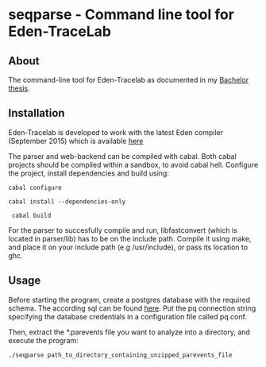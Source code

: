 # seqparse - Command line tool for Eden-TraceLab

## About 

The command-line tool for Eden-Tracelab as documented in my 
[Bachelor thesis](http://brtmr.de/assets/files/bachelor_cs.pdf).

## Installation

Eden-Tracelab is developed to work with the latest Eden compiler (September
2015) which is available [here](http://www.mathematik.uni-marburg.de/~eden/?content=down_eden&navi=down)

The parser and web-backend can be compiled with cabal.
Both cabal projects should be compiled within a sandbox, to avoid cabal hell.
Configure the project, install dependencies and build using:

`` cabal configure ``

`` cabal install --dependencies-only ``

`` cabal build``

For the parser to succesfully compile and run, libfastconvert (which is 
located in parser/lib) has to be on the include path. Compile it using 
make, and place it on your include path (e.g /usr/include), or pass its 
location to ghc.

## Usage 

Before starting the program, create a postgres database with the required schema. 
The according sql can be found [here](). Put the pq connection string specifying the database 
credentials in a configuration file called pq.conf.

Then, extract the *.parevents file you want to analyze into a directory, and execute the program:

`` ./seqparse path_to_directory_containing_unzipped_parevents_file ``
